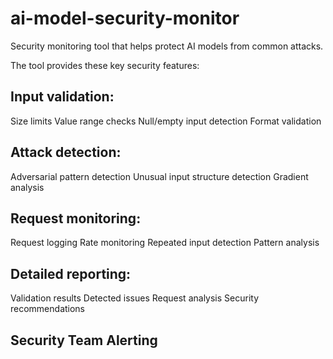 # ai-model-security-monitor
Security monitoring tool that helps protect AI models from common attacks. 

The tool provides these key security features:

## Input validation:

Size limits
Value range checks
Null/empty input detection
Format validation

## Attack detection:

Adversarial pattern detection
Unusual input structure detection
Gradient analysis

## Request monitoring:

Request logging
Rate monitoring
Repeated input detection
Pattern analysis

## Detailed reporting:

Validation results
Detected issues
Request analysis
Security recommendations

## Security Team Alerting
